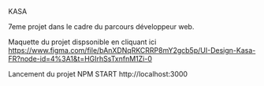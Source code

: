 KASA

7eme projet dans le cadre du parcours développeur web.


Maquette du projet dispsonible en cliquant ici 
https://www.figma.com/file/bAnXDNqRKCRRP8mY2gcb5p/UI-Design-Kasa-FR?node-id=4%3A1&t=HGIrhSsTxnfnM1Zi-0


Lancement du projet NPM START 
http://localhost:3000



